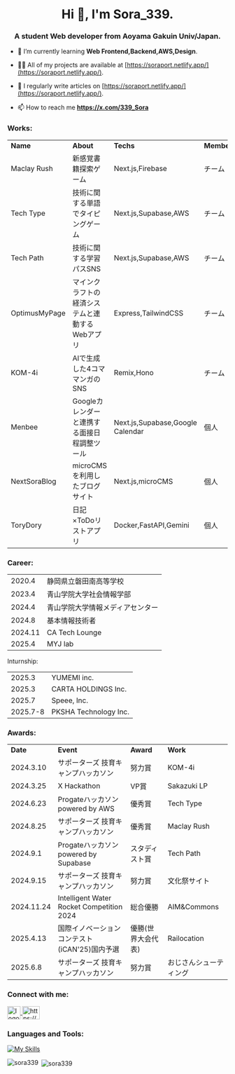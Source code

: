 <h1 align="center">Hi 👋, I'm Sora_339.</h1>
<h3 align="center">A student Web developer from Aoyama Gakuin Univ/Japan.</h3>

- 🌱 I’m currently learning **Web Frontend,Backend,AWS,Design**.

- 👨‍💻 All of my projects are available at [https://soraport.netlify.app/](https://soraport.netlify.app/).

- 📝 I regularly write articles on [https://soraport.netlify.app/](https://soraport.netlify.app/).

- 📫 How to reach me **https://x.com/339_Sora**
<h3 align="left">Works:</h3>
<table>
<tr><td><b>Name</b><td><b>About</b><td><b>Techs</b><td><b>Members</b>
<tr><td>Maclay Rush<td>新感覚書籍探索ゲーム<td>Next.js,Firebase<td>チーム
<tr><td>Tech Type<td>技術に関する単語でタイピングゲーム<td>Next.js,Supabase,AWS<td>チーム
<tr><td>Tech Path<td>技術に関する学習パスSNS<td>Next.js,Supabase,AWS<td>チーム
<tr><td>OptimusMyPage<td>マインクラフトの経済システムと連動するWebアプリ<td>Express,TailwindCSS<td>チーム
<tr><td>KOM-4i<td>AIで生成した4コママンガのSNS<td>Remix,Hono<td>チーム
<tr><td>Menbee<td>Googleカレンダーと連携する面接日程調整ツール<td>Next.js,Supabase,Google Calendar<td>個人
<tr><td>NextSoraBlog<td>microCMSを利用したブログサイト<td>Next.js,microCMS<td>個人
<tr><td>ToryDory<td>日記×ToDoリストアプリ<td>Docker,FastAPI,Gemini<td>個人
</table>
<h3 align="left">Career:</h3>
<table>
<tr><td>2020.4<td>静岡県立磐田南高等学校
<tr><td>2023.4<td>青山学院大学社会情報学部
<tr><td>2024.4<td>青山学院大学情報メディアセンター
<tr><td>2024.8<td>基本情報技術者
<tr><td>2024.11<td>CA Tech Lounge
<tr><td>2025.4<td>MYJ lab
</table>
Inturnship:
<table>
<tr><td>2025.3<td>YUMEMI inc.
<tr><td>2025.3<td>CARTA HOLDINGS Inc.
<tr><td>2025.7<td>Speee, Inc.
<tr><td>2025.7-8<td>PKSHA Technology Inc.
</table>
<h3 align="left">Awards:</h3>
<table>
<tr><td><b>Date</b><td><b>Event</b><td><b>Award</b><td><b>Work</b>
<tr><td>2024.3.10<td>サポーターズ 技育キャンプハッカソン<td>努力賞<td>KOM-4i
<tr><td>2024.3.25<td>X Hackathon<td>VP賞<td>Sakazuki LP
<tr><td>2024.6.23<td>Progateハッカソン powered by AWS<td>優秀賞<td>Tech Type
<tr><td>2024.8.25<td>サポーターズ 技育キャンプハッカソン<td>優秀賞<td>Maclay Rush
<tr><td>2024.9.1<td>Progateハッカソン powered by Supabase<td>スタディスト賞<td>Tech Path
<tr><td>2024.9.15<td>サポーターズ 技育キャンプハッカソン<td>努力賞<td>文化祭サイト
<tr><td>2024.11.24<td>Intelligent Water Rocket Competition 2024<td>総合優勝<td>AIM&Commons
<tr><td>2025.4.13<td>国際イノベーションコンテスト(iCAN'25)国内予選<td>優勝(世界大会代表)<td>Railocation
<tr><td>2025.6.8<td>サポーターズ 技育キャンプハッカソン<td>努力賞<td>おじさんシューティング
</table>
<h3 align="left">Connect with me:</h3>
<p align="left">
<a href="https://x.com/339_Sora" target="blank"><img align="center" width="30" alt="logo-black" src="https://github.com/user-attachments/assets/77ec1b90-485d-4dd6-8318-ee2577a211b3" />
</a>
<a href="https://instagram.com/https://www.instagram.com/sorachi_339/" target="blank"><img align="center" src="https://raw.githubusercontent.com/rahuldkjain/github-profile-readme-generator/master/src/images/icons/Social/instagram.svg" alt="https://www.instagram.com/sorachi_339/" height="30" width="40" /></a>
</p>

<h3 align="left">Languages and Tools:</h3>

[![My Skills](https://skillicons.dev/icons?i=react,nextjs,tailwind,js,ts,py,firebase,supabase,postgres,mysql,fastapi,express,figma)](https://skillicons.dev)

<p><img align="left" src="https://github-readme-stats.vercel.app/api/top-langs?username=sora339&show_icons=true&locale=en&layout=compact" alt="sora339" /></p>

<p>&nbsp;<img align="center" src="https://github-readme-stats.vercel.app/api?username=sora339&show_icons=true&locale=en" alt="sora339" /></p>

